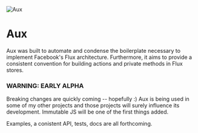 ![Aux](./aux.png)
# Aux

Aux was built to automate and condense the boilerplate necessary to implement Facebook's Flux architecture. Furthermore, it aims to provide a consistent convention for building actions and private methods in Flux stores.

### WARNING: EARLY ALPHA


Breaking changes are quickly coming -- hopefully :) Aux is being used in some of my other projects and those projects will surely influence its development. Immutable JS will be one of the first things added. 

Examples, a conistent API, tests, docs are all forthcoming.
